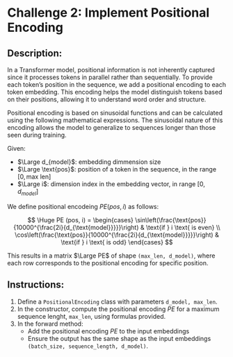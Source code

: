 # Challenge 2: Implement Positional Encoding

## Description:

In a Transformer model, positional information is not inherently captured since it 
processes tokens in parallel rather than sequentially. To provide each token’s position in 
the sequence, we add a positional encoding to each token embedding. This encoding helps the 
model distinguish tokens based on their positions, allowing it to understand word order and 
structure.

Positional encoding is based on sinusoidal functions and can be calculated using the 
following mathematical expressions. The sinusoidal nature of this encoding allows the model 
to generalize to sequences longer than those seen during training.


Given:
- $\Large d_{model}$: embedding dimmension size
- $\Large \text{pos}$: position of a token in the sequence, in the range $[0, \text{max len}]$
- $\Large i$: dimension index in the embedding vector, in range $[0, d_{model}]$


We define positional encodeing $PE(pos,i)$ as follows:

$$
\Huge
PE (pos, i) = 
\begin{cases} 
\sin\left(\frac{\text{pos}}{10000^{\frac{2i}{d_{\text{model}}}}}\right) & \text{if } i \text{ is even} \\
\cos\left(\frac{\text{pos}}{10000^{\frac{2i}{d_{\text{model}}}}}\right) & \text{if } i \text{ is odd} 
\end{cases}
$$

This results in a matrix $\Large PE$ of shape `(max_len, d_model)`, where each row corresponds
to the positional encoding for specific position.

## Instructions:
 1. Define a `PositionalEncoding` class with parameters `d_model, max_len`.
 2. In the constructor, compute the positional encoding $PE$ for a maximum sequence lenght, `max_len`,
    using formulas provided.
 2. In the forward method:
    - Add the positional encoding $PE$ to the input embeddings
    - Ensure the output has the same shape as the input embeddings 
      `(batch_size, sequence_length, d_model)`.  


